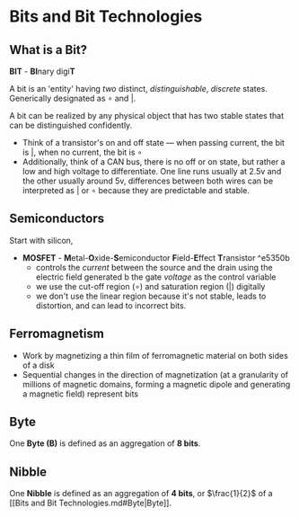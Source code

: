 # Bits and Bit Technologies

## What is a Bit?
**BIT** - **BI**nary digi**T**

A bit is an 'entity' having *two* distinct, *distinguishable*, *discrete* states. Generically designated as $\circ$ and $|$.

A bit can be realized by any physical object that has two stable states that can be distinguished confidently.  
- Think of a transistor's on and off state — when passing current, the bit is $|$, when no current, the bit is $\circ$
- Additionally, think of a CAN bus, there is no off or on state, but rather a low and high voltage to differentiate. One line runs usually at 2.5v and the other usually around 5v, differences between both wires can be interpreted as $|$ or $\circ$ because they are predictable and stable.

## Semiconductors

Start with silicon, 

- **MOSFET** - **M**etal-**O**xide-**S**emiconductor **F**ield-**E**ffect **T**ransistor ^e5350b
	- controls the *current* between the source and the drain using the electric field generated b the gate *voltage* as the control variable
	- we use the cut-off region ($\circ$) and saturation region ($|$) digitally
	- we don't use the linear region because it's not stable, leads to distortion, and can lead to incorrect bits.

## Ferromagnetism

- Work by magnetizing a thin film of ferromagnetic material on both sides of a disk
- Sequential changes in the direction of magnetization (at a granularity of millions of magnetic domains, forming a magnetic dipole and generating a magnetic field) represent bits

## Byte

One **Byte (B)** is defined as an aggregation of **8 bits**.

## Nibble

One **Nibble** is defined as an aggregation of **4 bits**, or $\frac{1}{2}$ of a [[Bits and Bit Technologies.md#Byte|Byte]].
